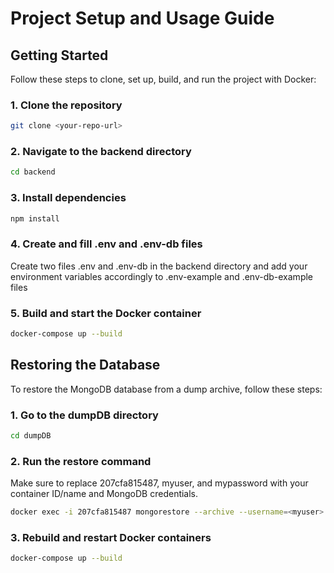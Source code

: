 # Project Setup and Usage Guide

## Getting Started

Follow these steps to clone, set up, build, and run the project with Docker:

### 1. Clone the repository

```bash
git clone <your-repo-url>
```

### 2. Navigate to the backend directory

```bash
cd backend
```

### 3. Install dependencies

```bash
npm install
```

### 4. Create and fill .env and .env-db files

Create two files .env and .env-db in the backend directory and add your environment variables accordingly to
.env-example and .env-db-example files

### 5. Build and start the Docker container

```bash
docker-compose up --build
```

## Restoring the Database

To restore the MongoDB database from a dump archive, follow these steps:

### 1. Go to the dumpDB directory

```bash
cd dumpDB
```

### 2. Run the restore command

Make sure to replace 207cfa815487, myuser, and mypassword with your container ID/name and MongoDB credentials.

```bash
docker exec -i 207cfa815487 mongorestore --archive --username=<myuser> --password=<mypassword> --authenticationDatabase=admin < dump.archive
```

### 3. Rebuild and restart Docker containers

```bash
docker-compose up --build
```
